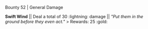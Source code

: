 Bounty 52 | General Damage

**Swift Wind** || Deal a total of 30 :lightning: damage ||
*"Put them in the ground before they even act."* > Rewards: 25
:gold:
